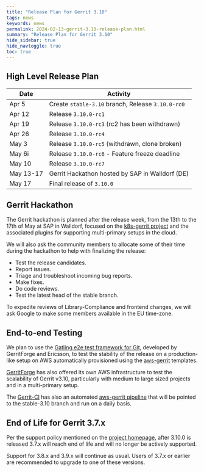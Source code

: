 ```yaml
---
title: "Release Plan for Gerrit 3.10"
tags: news
keywords: news
permalink: 2024-02-13-gerrit-3.10-release-plan.html
summary: "Release Plan for Gerrit 3.10"
hide_sidebar: true
hide_navtoggle: true
toc: true
---
```


## High Level Release Plan

| Date       | Activity                                          |
|------------|---------------------------------------------------|
| Apr  5     | Create `stable-3.10` branch, Release `3.10.0-rc0` |
| Apr 12     | Release `3.10.0-rc1`                              |
| Apr 19     | Release `3.10.0-rc3` (rc2 has been withdrawn)     |
| Apr 26     | Release `3.10.0-rc4`                              |
| May  3     | Release `3.10.0-rc5` (withdrawn, clone broken)    |
| May  6i    | Release `3.10.0-rc6` - Feature freeze deadline    |
| May  10    | Release `3.10.0-rc7`                              |
| May  13-17 | Gerrit Hackathon hosted by SAP in Walldorf (DE)   |
| May  17    | Final release of `3.10.0`                         |

## Gerrit Hackathon

The Gerrit hackathon is planned after the release week, from the 13th to the 17th of May
at SAP in Walldorf, focused on the [k8s-gerrit project](https://gerrit.googlesource.com/k8s-gerrit)
and the associated plugins for supporting multi-primary setups in the cloud.

We will also ask the community members to allocate some of their time during the
hackathon to help with finalizing the release:

- Test the release candidates.
- Report issues.
- Triage and troubleshoot incoming bug reports.
- Make fixes.
- Do code reviews.
- Test the latest head of the stable branch.

To expedite reviews of Library-Compliance and frontend changes, we will ask
Google to make some members available in the EU time-zone.

## End-to-end Testing

We plan to use the
[Gatling e2e test framework for Git](https://gerrit-review.googlesource.com/Documentation/dev-e2e-tests.html),
developed by GerritForge and Ericsson, to test the stability of the release
on a production-like setup on AWS automatically provisioned using the
[aws-gerrit](https://gerrit.googlesource.com/aws-gerrit) templates.

[GerritForge](https://www.gerritforge.com) has also offered its own AWS
infrastructure to test the scalability of Gerrit v3.10, particularly with
medium to large sized projects and in a multi-primary setup.

The [Gerrit-CI](https://gerrit-ci.gerritforge.com) has also an automated
[aws-gerrit pipeline](https://gerrit-ci.gerritforge.com/job/gatling-gerrit-test/)
that will be pointed to the stable-3.10 branch and run on a daily basis.

## End of Life for Gerrit 3.7.x

Per the support policy mentioned on the
[project homepage](https://www.gerritcodereview.com/support.html#supported-versions),
after 3.10.0 is released 3.7.x will reach end of life and will no longer be
actively supported.

Support for 3.8.x and 3.9.x will continue as usual.
Users of 3.7.x or earlier are recommended to upgrade to one of these versions.

